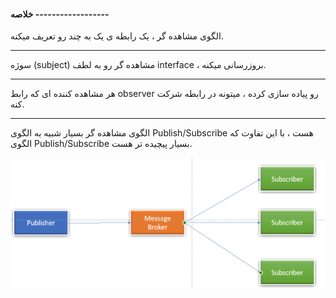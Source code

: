 #### خلاصه ------------------

الگوی مشاهده گر ، یک رابطه ی یک به چند رو تعریف میکنه.

---

سوژه (subject) مشاهده گر رو به لطف interface ، بروزرسانی میکنه.

---

هر مشاهده کننده ای که رابط observer رو پیاده سازی کرده ، میتونه در رابطه شرکت کنه.

---

الگوی مشاهده گر بسیار شبیه به الگوی Publish/Subscribe هست ، با این تفاوت که الگوی Publish/Subscribe بسیار پیچیده تر هست.

![](./Images/Pasted%20image%2020240619115559.png)

